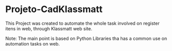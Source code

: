 # Projeto-CadKlassmatt
This Project was created to automate the whole task involved on register itens in web, through Klassmatt web site.

Note: The main point is based on Python Libraries tha has a common use on automation tasks on web.
